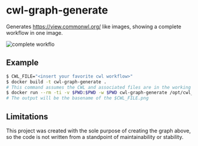 # cwl-graph-generate

Generates https://view.commonwl.org/ like images, showing a complete workflow in one image.

![complete workflo](https://user-images.githubusercontent.com/6304200/42953526-8f27d446-8b72-11e8-902d-b263bf881846.png)

## Example

```bash
$ CWL_FILE="<insert your favorite cwl workflow>"
$ docker build -t cwl-graph-generate .
# This command assumes the CWL and associated files are in the working directory and a subdirectory of the working directory.
$ docker run --rm -ti -v $PWD:$PWD -w $PWD cwl-graph-generate /opt/cwl_graph_generate.sh $CWL_FILE
# The output will be the basename of the $CWL_FILE.png
```

## Limitations

This project was created with the sole purpose of creating the graph above, so the code is not written from a standpoint of maintainability or stability.
